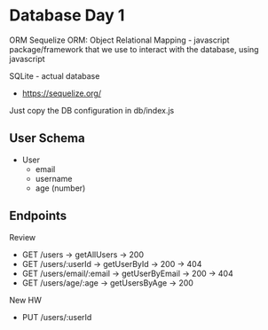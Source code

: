# Database Day 1

ORM Sequelize
ORM: Object Relational Mapping
    - javascript package/framework that we use to interact with the database, using javascript

SQLite - actual database

+ https://sequelize.org/


Just copy the DB configuration in db/index.js

## User Schema

+ User
  + email
  + username
  + age (number)

## Endpoints

Review
+ GET /users
    -> getAllUsers 
      -> 200
+ GET /users/:userId
    -> getUserById
      -> 200
      -> 404
+ GET /users/email/:email
    -> getUserByEmail
      -> 200
      -> 404
+ GET /users/age/:age
    -> getUsersByAge
      -> 200

New HW
+ PUT /users/:userId
  